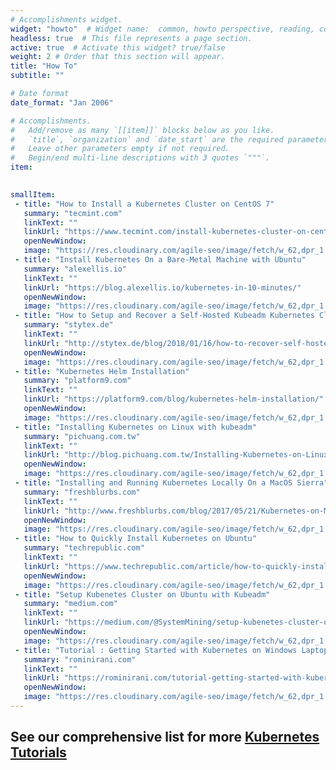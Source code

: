 ```yaml
---
# Accomplishments widget.
widget: "howto"  # Widget name:  common, howto perspective, reading, cd-with-jenkins-and-docker  etc
headless: true  # This file represents a page section.
active: true  # Activate this widget? true/false
weight: 2 # Order that this section will appear.
title: "How To"
subtitle: ""

# Date format
date_format: "Jan 2006"

# Accomplishments.
#   Add/remove as many `[[item]]` blocks below as you like.
#   `title`, `organization` and `date_start` are the required parameters.
#   Leave other parameters empty if not required.
#   Begin/end multi-line descriptions with 3 quotes `"""`.
item:
 

smallItem: 
 - title: "How to Install a Kubernetes Cluster on CentOS 7"
   summary: "tecmint.com"
   linkText: ""
   linkUrl: "https://www.tecmint.com/install-kubernetes-cluster-on-centos-7/"
   openNewWindow: 
   image: "https://res.cloudinary.com/agile-seo/image/fetch/w_62,dpr_1.0,d_blank_am8gzx.png/https%3A%2F%2Flogo.clearbit.com%2Ftecmint.com%3Fsize%3D250" 
 - title: "Install Kubernetes On a Bare-Metal Machine with Ubuntu"
   summary: "alexellis.io"
   linkText: ""
   linkUrl: "https://blog.alexellis.io/kubernetes-in-10-minutes/"
   openNewWindow: 
   image: "https://res.cloudinary.com/agile-seo/image/fetch/w_62,dpr_1.0,d_blank_am8gzx.png/https%3A%2F%2Flogo.clearbit.com%2Falexellis.io%3Fsize%3D250" 
 - title: "How to Setup and Recover a Self-Hosted Kubeadm Kubernetes Cluster After Reboot"
   summary: "stytex.de"
   linkText: ""
   linkUrl: "http://stytex.de/blog/2018/01/16/how-to-recover-self-hosted-kubeadm-kubernetes-cluster-after-reboot/"
   openNewWindow: 
   image: "https://res.cloudinary.com/agile-seo/image/fetch/w_62,dpr_1.0,d_blank_am8gzx.png/https%3A%2F%2Flogo.clearbit.com%2Fstytex.de%3Fsize%3D250" 
 - title: "Kubernetes Helm Installation"
   summary: "platform9.com"
   linkText: ""
   linkUrl: "https://platform9.com/blog/kubernetes-helm-installation/"
   openNewWindow: 
   image: "https://res.cloudinary.com/agile-seo/image/fetch/w_62,dpr_1.0,d_blank_am8gzx.png/https%3A%2F%2Flogo.clearbit.com%2Fplatform9.com%3Fsize%3D250"  
 - title: "Installing Kubernetes on Linux with kubeadm"
   summary: "pichuang.com.tw"
   linkText: ""
   linkUrl: "http://blog.pichuang.com.tw/Installing-Kubernetes-on-Linux-with-kubeadm/"
   openNewWindow: 
   image: "https://res.cloudinary.com/agile-seo/image/fetch/w_62,dpr_1.0,d_blank_am8gzx.png/https%3A%2F%2Flogo.clearbit.com%2Fpichuang.com.tw%3Fsize%3D250" 
 - title: "Installing and Running Kubernetes Locally On a MacOS Sierra"
   summary: "freshblurbs.com"
   linkText: ""
   linkUrl: "http://www.freshblurbs.com/blog/2017/05/21/Kubernetes-on-Mac.html"
   openNewWindow: 
   image: "https://res.cloudinary.com/agile-seo/image/fetch/w_62,dpr_1.0,d_blank_am8gzx.png/https%3A%2F%2Flogo.clearbit.com%2Ffreshblurbs.com%3Fsize%3D250" 
 - title: "How to Quickly Install Kubernetes on Ubuntu"
   summary: "techrepublic.com"
   linkText: ""
   linkUrl: "https://www.techrepublic.com/article/how-to-quickly-install-kubernetes-on-ubuntu/"
   openNewWindow: 
   image: "https://res.cloudinary.com/agile-seo/image/fetch/w_62,dpr_1.0,d_blank_am8gzx.png/https%3A%2F%2Flogo.clearbit.com%2Ftechrepublic.com%3Fsize%3D250" 
 - title: "Setup Kubenetes Cluster on Ubuntu with Kubeadm"
   summary: "medium.com"
   linkText: ""
   linkUrl: "https://medium.com/@SystemMining/setup-kubenetes-cluster-on-ubuntu-16-04-with-kubeadm-336f4061d929"
   openNewWindow: 
   image: "https://res.cloudinary.com/agile-seo/image/fetch/w_62,dpr_1.0,d_blank_am8gzx.png/https%3A%2F%2Flogo.clearbit.com%2Fmedium.com%3Fsize%3D250" 
 - title: "Tutorial : Getting Started with Kubernetes on Windows Laptop with Minikube"
   summary: "rominirani.com"
   linkText: ""
   linkUrl: "https://rominirani.com/tutorial-getting-started-with-kubernetes-on-your-windows-laptop-with-minikube-3269b54a226"
   openNewWindow: 
   image: "https://res.cloudinary.com/agile-seo/image/fetch/w_62,dpr_1.0,d_blank_am8gzx.png/https%3A%2F%2Flogo.clearbit.com%2Frominirani.com%3Fsize%3D250" 
---
```

## See our comprehensive list for more [Kubernetes Tutorials](https://www.aquasec.com/wiki/display/containers/70+Best+Kubernetes+Tutorials)